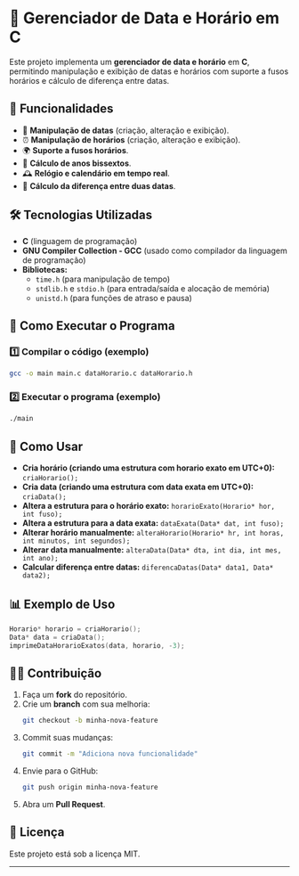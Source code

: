 # 📅 Gerenciador de Data e Horário em C

Este projeto implementa um **gerenciador de data e horário** em **C**, permitindo manipulação e exibição de datas e horários com suporte a fusos horários e cálculo de diferença entre datas.

## 📌 Funcionalidades
- 📆 **Manipulação de datas** (criação, alteração e exibição).
- ⏰ **Manipulação de horários** (criação, alteração e exibição).
- 🌍 **Suporte a fusos horários**.
- 📅 **Cálculo de anos bissextos**.
- 🕰️ **Relógio e calendário em tempo real**.
- 🔄 **Cálculo da diferença entre duas datas**.

## 🛠 Tecnologias Utilizadas
- **C** (linguagem de programação)
- **GNU Compiler Collection - GCC** (usado como compilador da linguagem de programação)
- **Bibliotecas:**
  - `time.h` (para manipulação de tempo)
  - `stdlib.h` e `stdio.h` (para entrada/saída e alocação de memória)
  - `unistd.h` (para funções de atraso e pausa)

## 🚀 Como Executar o Programa
### 1️⃣ Compilar o código (exemplo)
```bash
gcc -o main main.c dataHorario.c dataHorario.h
```

### 2️⃣ Executar o programa (exemplo)
```bash
./main
```

## 📖 Como Usar
- **Cria horário (criando uma estrutura com horario exato em UTC+0):** `criaHorario();`
- **Cria data (criando uma estrutura com data exata em UTC+0):** `criaData();`
- **Altera a estrutura para o horário exato:** `horarioExato(Horario* hor, int fuso);`
- **Altera a estrutura para a data exata:** `dataExata(Data* dat, int fuso);`
- **Alterar horário manualmente:** `alteraHorario(Horario* hr, int horas, int minutos, int segundos);`
- **Alterar data manualmente:** `alteraData(Data* dta, int dia, int mes, int ano);`
- **Calcular diferença entre datas:** `diferencaDatas(Data* data1, Data* data2);`

## 📊 Exemplo de Uso
```c
Horario* horario = criaHorario();
Data* data = criaData();
imprimeDataHorarioExatos(data, horario, -3);
```

## 👨‍💻 Contribuição
1. Faça um **fork** do repositório.
2. Crie um **branch** com sua melhoria:
   ```bash
   git checkout -b minha-nova-feature
   ```
3. Commit suas mudanças:
   ```bash
   git commit -m "Adiciona nova funcionalidade"
   ```
4. Envie para o GitHub:
   ```bash
   git push origin minha-nova-feature
   ```
5. Abra um **Pull Request**.

## 📄 Licença
Este projeto está sob a licença MIT.

---


